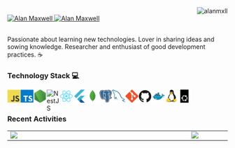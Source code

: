 <img align='right' src = "https://komarev.com/ghpvc/?username=alanmxll" alt = "alanmxll" />
<br />

<a href="https://www.linkedin.com/in/alan-maxwell/">
  <img alt="Alan Maxwell" src="https://img.shields.io/badge/-AlanMaxwell-0E76A8?style=flat&logo=Linkedin&logoColor=white" />
</a>
<a href="mailto: alanmaxwellantunes @ gmail. com">
  <img alt="Alan Maxwell" src="https://img.shields.io/badge/-alanmaxwellantunes@gmail.com-c14438?style=flat-square&logo=Gmail&logoColor=white&link=mailto:lorison.gilles@gmail.com" />
</a>

<br />
<br />
<p>Passionate about learning new technologies. Lover in sharing ideas and sowing knowledge. Researcher and enthusiast of good development practices. ☕<p/>

### Technology Stack 💻

<img align="left" alt="JavaScript" width="30px" src="https://raw.githubusercontent.com/devicons/devicon/master/icons/javascript/javascript-original.svg" />
<img align="left" alt="Typescript" width="30px" src="https://raw.githubusercontent.com/devicons/devicon/master/icons/typescript/typescript-original.svg" />
<img align="left" alt="NodeJS" width="30px" src="https://raw.githubusercontent.com/devicons/devicon/master/icons/nodejs/nodejs-original.svg" />
<img align="left" alt="NestJS" width="30px" src="https://camo.githubusercontent.com/5f54c0817521724a2deae8dedf0c280a589fd0aa9bffd7f19fa6254bb52e996a/68747470733a2f2f6e6573746a732e636f6d2f696d672f6c6f676f2d736d616c6c2e737667" />
<img align="left" alt="React" width="30px" src="https://raw.githubusercontent.com/devicons/devicon/master/icons/react/react-original.svg" />
<img align="left" alt="Flutter" width="30px" src="https://raw.githubusercontent.com/devicons/devicon/master/icons/flutter/flutter-original.svg" />
<img align="left" alt="MongoDB" width="30px" src="https://raw.githubusercontent.com/devicons/devicon/master/icons/mongodb/mongodb-original.svg" />
<img align="left" alt="PostgresSQL" width="30px" src="https://raw.githubusercontent.com/devicons/devicon/master/icons/postgresql/postgresql-original.svg" />
<img align="left" alt="MySQL" width="30px" src="https://raw.githubusercontent.com/devicons/devicon/master/icons/mysql/mysql-original.svg" />
<img align="left" alt="Git" width="30px" src="https://raw.githubusercontent.com/devicons/devicon/master/icons/git/git-original.svg" />
<img align="left" alt="GitHub" width="30px" src="https://raw.githubusercontent.com/devicons/devicon/master/icons/github/github-original.svg" />
<img align="left" alt="Docker" width="30px" src="https://raw.githubusercontent.com/devicons/devicon/master/icons/docker/docker-original.svg" />
<img align="left" alt="Linux" width="30px" src="https://raw.githubusercontent.com/devicons/devicon/master/icons/linux/linux-original.svg" />
<img align="left" alt="Ubuntu" width="30px" src="https://raw.githubusercontent.com/devicons/devicon/master/icons/ubuntu/ubuntu-plain.svg" />
<br />
<br />

### Recent Activities

<center>
<table>
  <tr>
      <td><img width="400px" align="left" src="https://github-readme-stats.vercel.app/api/top-langs/?username=alanmxll&count_private=true&hide=html&layout=compact&theme=midnight-purple" /></td>
      <td><img width="440px" align="left" src="https://github-readme-stats.vercel.app/api?username=alanmxll&count_private=true&theme=midnight-purple&show_icons=true" /></td>
  </tr>  
</table>
</center>
